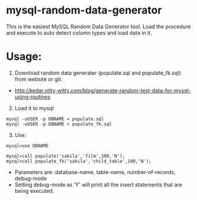 # mysql-random-data-generator
This is the easiest MySQL Random Data Generator tool. Load the procedure and execute to auto detect column types and load data in it.


# Usage:

1) Download random data generater (populate.sql and populate_fk.sql) from website or git.
- http://kedar.nitty-witty.com/blog/generate-random-test-data-for-mysql-using-routines

2) Load it to mysql
```
mysql -uUSER -p DBNAME < populate.sql
mysql -uUSER -p DBNAME < populate_fk.sql
```
3) Use:
```
mysql>use DBNAME

mysql>call populate('sakila','film',100,'N');
mysql>call populate_fk('sakila','child_table',100,'N');
```
- Parameters are: database-name, table-name, number-of-records, debug-mode
- Setting debug-mode as 'Y' will print all the insert statements that are being executed.

